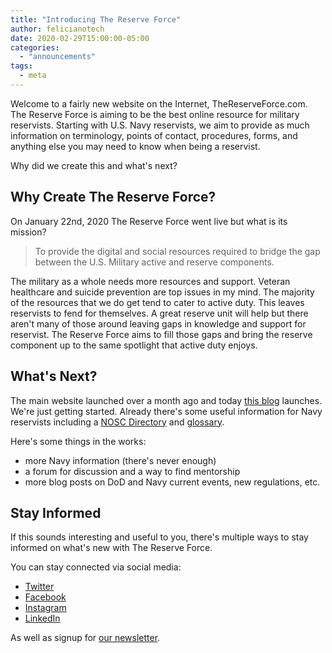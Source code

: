 ```yaml
---
title: "Introducing The Reserve Force"
author: felicianotech
date: 2020-02-29T15:00:00-05:00
categories:
  - "announcements"
tags:
  - meta
---
```


Welcome to a fairly new website on the Internet, TheReserveForce.com.
The Reserve Force is aiming to be the best online resource for military reservists.
Starting with U.S. Navy reservists, we aim to provide as much information on terminology, points of contact, procedures, forms, and anything else you may need to know when being a reservist.

Why did we create this and what's next?

<!--more-->

## Why Create The Reserve Force?

On January 22nd, 2020 The Reserve Force went live but what is its mission?

> To provide the digital and social resources required to bridge the gap between the U.S. Military active and reserve components.

The military as a whole needs more resources and support.
Veteran healthcare and suicide prevention are top issues in my mind.
The majority of the resources that we do get tend to cater to active duty.
This leaves reservists to fend for themselves.
A great reserve unit will help but there aren't many of those around leaving gaps in knowledge and support for reservist.
The Reserve Force aims to fill those gaps and bring the reserve component up to the same spotlight that active duty enjoys.


## What's Next?

The main website launched over a month ago and today [this blog](https://www.thereserveforce.com/blog) launches.
We're just getting started.
Already there's some useful information for Navy reservists including a [NOSC Directory](https://www.thereserveforce.com/navy/nosc) and [glossary](https://www.thereserveforce.com/navy/nosc).

Here's some things in the works:
- more Navy information (there's never enough)
- a forum for discussion and a way to find mentorship
- more blog posts on DoD and Navy current events, new regulations, etc.


## Stay Informed

If this sounds interesting and useful to you, there's multiple ways to stay informed on what's new with The Reserve Force.

You can stay connected via social media:
- [Twitter](https://twitter.com/thereserveforce)
- [Facebook](https://facebook.com/thereserveforce)
- [Instagram](https://instagram.com/thereserveforce)
- [LinkedIn](https://linkedin.com/company/thereserveforce)

As well as signup for [our newsletter](https://www.thereserveforce.com).

